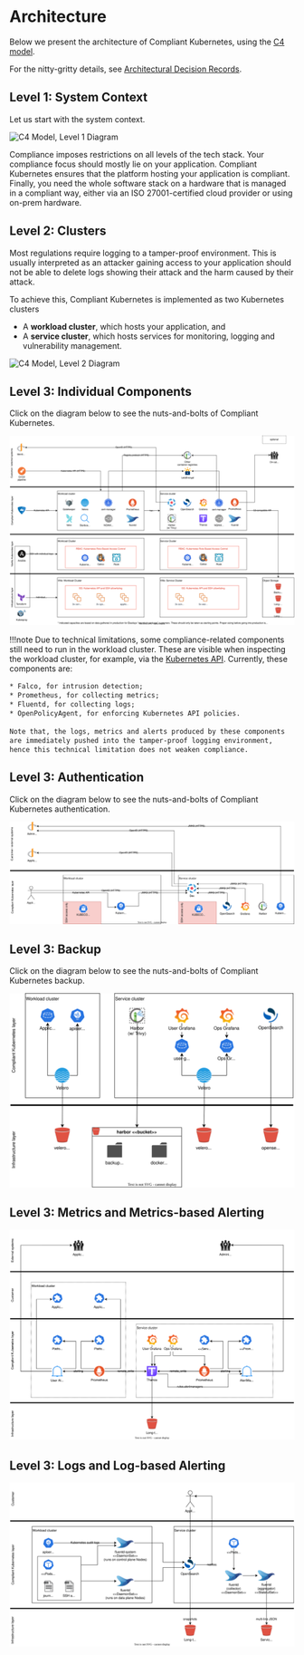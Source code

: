 # Architecture

Below we present the architecture of Compliant Kubernetes, using the [C4 model](https://c4model.com/).

For the nitty-gritty details, see [Architectural Decision Records](adr/index.md).

## Level 1: System Context

Let us start with the system context.

![C4 Model, Level 1 Diagram](img/ck8s-c4model-level1.png)

Compliance imposes restrictions on all levels of the tech stack. Your compliance focus should mostly lie on your application. Compliant Kubernetes ensures that the platform hosting your application is compliant. Finally, you need the whole software stack on a hardware that is managed in a compliant way, either via an ISO 27001-certified cloud provider or using on-prem hardware.

## Level 2: Clusters

Most regulations require logging to a tamper-proof environment. This is usually interpreted as an attacker gaining access to your application should not be able to delete logs showing their attack and the harm caused by their attack.

To achieve this, Compliant Kubernetes is implemented as two Kubernetes clusters

* A **workload cluster**, which hosts your application, and
* A **service cluster**, which hosts services for monitoring, logging and vulnerability management.

![C4 Model, Level 2 Diagram](img/ck8s-c4model-level2.png)

## Level 3: Individual Components

Click on the diagram below to see the nuts-and-bolts of Compliant Kubernetes.

[![C4 Model, Level 3 Diagram](img/ck8s-c4model-level3.drawio.svg)](img/ck8s-c4model-level3.drawio.svg)

!!!note
    Due to technical limitations, some compliance-related components still need to run in the workload cluster. These are visible when inspecting the workload cluster, for example, via the [Kubernetes API](user-guide/kubernetes-api.md). Currently, these components are:

    * Falco, for intrusion detection;
    * Prometheus, for collecting metrics;
    * Fluentd, for collecting logs;
    * OpenPolicyAgent, for enforcing Kubernetes API policies.

    Note that, the logs, metrics and alerts produced by these components are immediately pushed into the tamper-proof logging environment, hence this technical limitation does not weaken compliance.

## Level 3: Authentication

Click on the diagram below to see the nuts-and-bolts of Compliant Kubernetes authentication.

[![C4 Model, Level 3 Diagram, Authentication](img/ck8s-c4model-level3-auth.drawio.svg)](img/ck8s-c4model-level3-auth.drawio.svg)

## Level 3: Backup

Click on the diagram below to see the nuts-and-bolts of Compliant Kubernetes backup.

[![C4 Model, Level 3 Diagram, Backup](img/ck8s-c4model-level3-backup.drawio.svg)](img/ck8s-c4model-level3-backup.drawio.svg)

## Level 3: Metrics and Metrics-based Alerting

[![C4 Model, Level 3 Diagram, Metrics](img/ck8s-c4model-level3-metrics.drawio.svg)](img/ck8s-c4model-level3-metrics.drawio.svg)

## Level 3: Logs and Log-based Alerting

[![C4 Model, Level 3 Diagram, Logs](img/ck8s-c4model-level3-logs.drawio.svg)](img/ck8s-c4model-level3-logs.drawio.svg)

